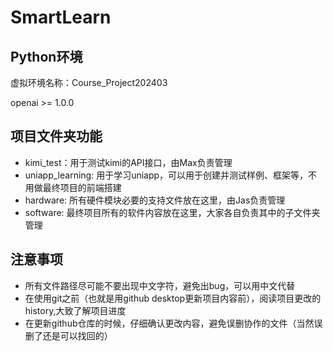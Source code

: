# SmartLearn

## Python环境
虚拟环境名称：Course_Project202403

openai >= 1.0.0

## 项目文件夹功能
- kimi_test：用于测试kimi的API接口，由Max负责管理
- uniapp_learning: 用于学习uniapp，可以用于创建并测试样例、框架等，不用做最终项目的前端搭建
- hardware: 所有硬件模块必要的支持文件放在这里，由Jas负责管理
- software: 最终项目所有的软件内容放在这里，大家各自负责其中的子文件夹管理

## 注意事项
- 所有文件路径尽可能不要出现中文字符，避免出bug，可以用中文代替
- 在使用git之前（也就是用github desktop更新项目内容前），阅读项目更改的history,大致了解项目进度
- 在更新github仓库的时候，仔细确认更改内容，避免误删协作的文件（当然误删了还是可以找回的）
